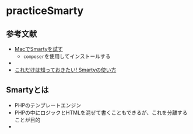 # practiceSmarty

## 参考文献
- [MacでSmartyを試す](https://qiita.com/B73W56H84/items/e78ce37ca38839d914d2)
  - `composer`を使用してインストールする
- 
- [これだけは知っておきたい! Smartyの使い方](https://qiita.com/sano1202/items/1f49f407f310f2e493ff)

## Smartyとは
- PHPのテンプレートエンジン
- PHPの中にロジックとHTMLを混ぜて書くこともできるが、これを分離することが目的
- 
